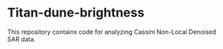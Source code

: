 # Titan-dune-brightness

This repository contains code for analyzing Cassini Non-Local Denoised SAR data.
